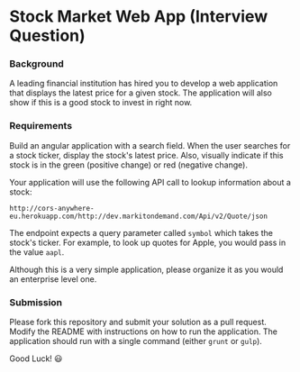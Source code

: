 # Stock Market Web App (Interview Question)

### Background

A leading financial institution has hired you to develop a web application that displays the latest price for a given stock. The application will also show if this is a good stock to invest in right now.

### Requirements

Build an angular application with a search field. When the user searches for a stock ticker, display the stock's latest price. Also, visually indicate if this stock is in the green (positive change) or red (negative change).

Your application will use the following API call to lookup information about a stock:

`http://cors-anywhere-eu.herokuapp.com/http://dev.markitondemand.com/Api/v2/Quote/json`

The endpoint expects a query parameter called `symbol` which takes the stock's ticker. For example, to look up quotes for Apple, you would pass in the value `aapl`.

Although this is a very simple application, please organize it as you would an enterprise level one.

### Submission

Please fork this repository and submit your solution as a pull request. Modify the README with instructions on how to run the application. The application should run with a single command (either `grunt` or `gulp`).

Good Luck! :smiley:
